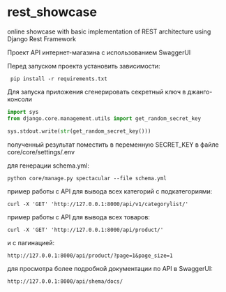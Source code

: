 # rest_showcase
online showcase with basic implementation of REST architecture using Django Rest Framework

Проект API интернет-магазина с использованием SwaggerUI 

Перед запуском проекта установить зависимости:

``` pip install -r requirements.txt```

Для запуска приложения сгенерировать секретный ключ в джанго-консоли 

```python
import sys
from django.core.management.utils import get_random_secret_key

sys.stdout.write(str(get_random_secret_key()))
```

полученный результат поместить в переменную SECRET_KEY в файле core/core/settings/.env

для генерации schema.yml:
```
python core/manage.py spectacular --file schema.yml
```


пример работы с API для вывода всех категорий с подкатегориями:

```
curl -X 'GET' 'http://127.0.0.1:8000/api/v1/categorylist/'
```

пример работы с API для вывода всех товаров:

```
curl -X 'GET' 'http://127.0.0.1:8000/api/product/'
```

и с пагинацией:

```
http://127.0.0.1:8000/api/product/?page=1&page_size=1
```



для просмотра более подробной документации по API в SwaggerUI: 

```
http://127.0.0.1:8000/api/shema/docs/
```